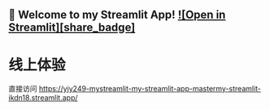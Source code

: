 ## 🎉 Welcome to my Streamlit App!           [![Open in Streamlit][share_badge]][share_link]

[share_link]: https://yjy249-mystreamlit-my-streamlit-app-mastermy-streamlit-ikdn18.streamlit.app/


# 线上体验

直接访问 <https://yjy249-mystreamlit-my-streamlit-app-mastermy-streamlit-ikdn18.streamlit.app/>
